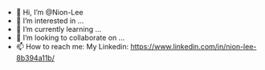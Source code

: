 - 👋 Hi, I’m @Nion-Lee
- 👀 I’m interested in ...
- 🌱 I’m currently learning ...
- 💞️ I’m looking to collaborate on ...
- 📫 How to reach me: My Linkedin: https://www.linkedin.com/in/nion-lee-8b394a11b/

<!---
Nion-Lee/Nion-Lee is a ✨ special ✨ repository because its `README.md` (this file) appears on your GitHub profile.
You can click the Preview link to take a look at your changes.
--->

